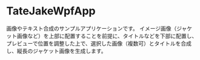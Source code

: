 # TateJakeWpfApp
画像やテキスト合成のサンプルアプリケーションです。
イメージ画像（ジャケット画像など）を上部に配置することを前提に、タイトルなどを下部に配置し、プレビューで位置を調整した上で、選択した画像（複数可）とタイトルを合成し、縦長のジャケット画像を生成します。
<a href="./images/01.png"/>
